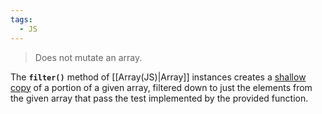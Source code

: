 ```yaml
---
tags:
  - JS
---
```

>Does not mutate an array.

The **`filter()`** method of [[Array(JS)|Array]] instances creates a [shallow copy](https://developer.mozilla.org/en-US/docs/Glossary/Shallow_copy) of a portion of a given array, filtered down to just the elements from the given array that pass the test implemented by the provided function.